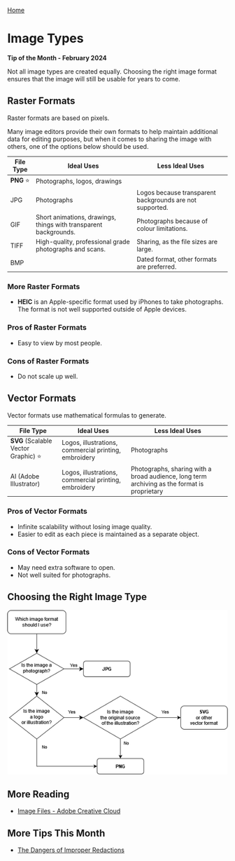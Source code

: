 [Home](https://cityssm.github.io/tip-of-the-month/)

# Image Types

**Tip of the Month - February 2024**

Not all image types are created equally. Choosing the right image format ensures that the image will still be usable for years to come.

## Raster Formats

Raster formats are based on pixels.

Many image editors provide their own formats to help maintain additional data for editing purposes,
but when it comes to sharing the image with others, one of the options below should be used.

| File Type  | Ideal Uses                                                       | Less Ideal Uses                                          |
| ---------- | ---------------------------------------------------------------- | -------------------------------------------------------- |
| **PNG** ⭐ | Photographs, logos, drawings                                     |                                                          |
| JPG        | Photographs                                                      | Logos because transparent backgrounds are not supported. |
| GIF        | Short animations, drawings, things with transparent backgrounds. | Photographs because of colour limitations.               |
| TIFF       | High-quality, professional grade photographs and scans.          | Sharing, as the file sizes are large.                    |
| BMP        |                                                                  | Dated format, other formats are preferred.               |

### More Raster Formats

- **HEIC** is an Apple-specific format used by iPhones to take photographs. The format is not well supported outside of Apple devices.

### Pros of Raster Formats

- Easy to view by most people.

### Cons of Raster Formats

- Do not scale up well.

## Vector Formats

Vector formats use mathematical formulas to generate.

| File Type                            | Ideal Uses                                            | Less Ideal Uses                                                                              |
| ------------------------------------ | ----------------------------------------------------- | -------------------------------------------------------------------------------------------- |
| **SVG** (Scalable Vector Graphic) ⭐ | Logos, illustrations, commercial printing, embroidery | Photographs                                                                                  |
| AI (Adobe Illustrator)               | Logos, illustrations, commercial printing, embroidery | Photographs, sharing with a broad audience, long term archiving as the format is proprietary |

### Pros of Vector Formats

- Infinite scalability without losing image quality.
- Easier to edit as each piece is maintained as a separate object.

### Cons of Vector Formats

- May need extra software to open.
- Not well suited for photographs.

## Choosing the Right Image Type

![Image Type Flowchart](imageFlowchart.png)

## More Reading

- [Image Files - Adobe Creative Cloud](https://www.adobe.com/ca/creativecloud/file-types/image.html)

## More Tips This Month

- [The Dangers of Improper Redactions](improper-redactions.md)
